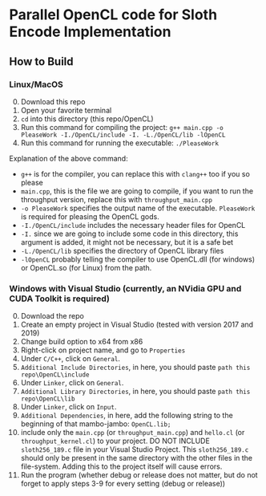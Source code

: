 # Parallel OpenCL code for Sloth Encode Implementation 

## How to Build

### Linux/MacOS
0. Download this repo
1. Open your favorite terminal
2. `cd` into this directory (this repo/OpenCL)
3. Run this command for compiling the project: `g++ main.cpp -o PleaseWork -I./OpenCL/include -I. -L./OpenCL/lib -lOpenCL`
4. Run this command for running the executable: `./PleaseWork`

Explanation of the above command:
- `g++` is for the compiler, you can replace this with `clang++` too if you so please
- `main.cpp`, this is the file we are going to compile, if you want to run the throughput version, replace this with `throughput_main.cpp`
- `-o PleaseWork` specifies the output name of the executable. `PleaseWork` is required for pleasing the OpenCL gods.
- `-I./OpenCL/include` includes the necessary header files for OpenCL
- `-I.` since we are going to include some code in this directory, this argument is added, it might not be necessary, but it is a safe bet
- `-L./OpenCL/lib` specifies the directory of OpenCL library files
- `-lOpenCL` probably telling the compiler to use OpenCL.dll (for windows) or OpenCL.so (for Linux) from the path.

### Windows with Visual Studio (currently, an NVidia GPU and CUDA Toolkit is required)
0. Download the repo
1. Create an empty project in Visual Studio (tested with version 2017 and 2019)
2. Change build option to x64 from x86
3. Right-click on project name, and go to `Properties`
4. Under `C/C++`, click on `General`.
5. `Additional Include Directories`, in here, you should paste `path this repo\OpenCL\include`
6. Under `Linker`, click on `General`.
7. `Additional Library Directories`, in here, you should paste `path this repo\OpenCL\lib`
8. Under `Linker`, click on `Input`.
9. `Additional Dependencies`, in here, add the following string to the beginning of that mambo-jambo: `OpenCL.lib;`
10. include only the `main.cpp` (or `throughput_main.cpp`) and `hello.cl` (or `throughput_kernel.cl`) to your project. DO NOT INCLUDE `sloth256_189.c` file in your Visual Studio Project. This `sloth256_189.c` should only be present in the same directory with the other files in the file-system. Adding this to the project itself will cause errors.
11. Run the program (whether debug or release does not matter, but do not forget to apply steps 3-9 for every setting (debug or release))





